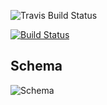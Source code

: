 ![Travis Build Status](https://travis-ci.org/bengolden/Hydrant_Heart.svg?branch=master)

[![Build Status](https://travis-ci.org/bengolden/Hydrant_Heart.svg?branch=master)](https://travis-ci.org/bengolden/Hydrant_Heart)

## Schema
![Schema](http://i.imgur.com/Ibl5AWu.png)

